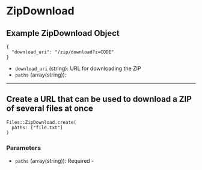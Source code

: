 # ZipDownload

## Example ZipDownload Object

```
{
  "download_uri": "/zip/download?z=CODE"
}
```

* `download_uri` (string): URL for downloading the ZIP
* `paths` (array(string)): 


---

## Create a URL that can be used to download a ZIP of several files at once

```
Files::ZipDownload.create(
  paths: ["file.txt"]
)
```

### Parameters

* `paths` (array(string)): Required - 
